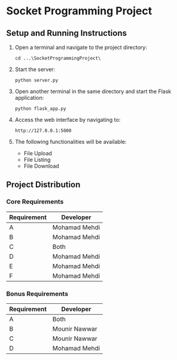 # Socket Programming Project

## Setup and Running Instructions

1. Open a terminal and navigate to the project directory:

   ```
   cd ...\SocketProgrammingProject\
   ```

2. Start the server:

   ```
   python server.py
   ```

3. Open another terminal in the same directory and start the Flask application:

   ```
   python flask_app.py
   ```

4. Access the web interface by navigating to:

   ```
   http://127.0.0.1:5000
   ```

5. The following functionalities will be available:
   - File Upload
   - File Listing
   - File Download

## Project Distribution

### Core Requirements

| Requirement | Developer     |
| ----------- | ------------- |
| A           | Mohamad Mehdi |
| B           | Mohamad Mehdi |
| C           | Both          |
| D           | Mohamad Mehdi |
| E           | Mohamad Mehdi |
| F           | Mohamad Mehdi |

### Bonus Requirements

| Requirement | Developer     |
| ----------- | ------------- |
| A           | Both          |
| B           | Mounir Nawwar |
| C           | Mounir Nawwar |
| D           | Mohamad Mehdi |
